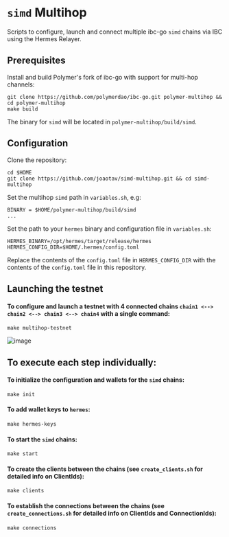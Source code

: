 # `simd` Multihop
Scripts to configure, launch and connect multiple ibc-go `simd` chains via IBC using the Hermes Relayer.

## Prerequisites
 Install and build Polymer's fork of ibc-go with support for multi-hop channels:
```
git clone https://github.com/polymerdao/ibc-go.git polymer-multihop && cd polymer-multihop
make build
```
The binary for `simd` will be located in `polymer-multihop/build/simd`.

## Configuration

Clone the repository:

```
cd $HOME
git clone https://github.com/joaotav/simd-multihop.git && cd simd-multihop
```

Set the multihop `simd` path in `variables.sh`, e.g:

```
BINARY = $HOME/polymer-multihop/build/simd
...
```

Set the path to your `hermes` binary and configuration file in `variables.sh`:
```
HERMES_BINARY=/opt/hermes/target/release/hermes
HERMES_CONFIG_DIR=$HOME/.hermes/config.toml 
```

Replace the contents of the `config.toml` file in `HERMES_CONFIG_DIR` with the contents of the `config.toml` file in this repository.

## Launching the testnet

#### To configure and launch a testnet with 4 connected chains `chain1 <--> chain2 <--> chain3 <--> chain4` with a single command:

```
make multihop-testnet
```
![image](https://github.com/joaotav/simd-multihop/assets/22059902/cda2f992-e3b4-4f85-a4fb-58cb86ff465b)

## To execute each step individually:

#### To initialize the configuration and wallets for the `simd` chains:

```
make init
```

#### To add wallet keys to `hermes`:
```
make hermes-keys
```

#### To start the `simd` chains:

```
make start
```

#### To create the clients between the chains (see `create_clients.sh` for detailed info on ClientIds):

```
make clients
```

#### To establish the connections between the chains (see `create_connections.sh` for detailed info on ClientIds and ConnectionIds):

```
make connections
```







